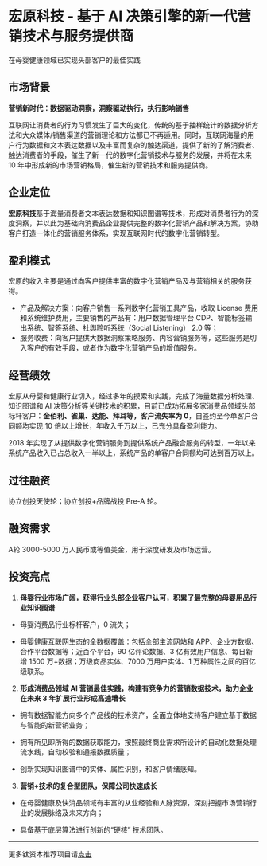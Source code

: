 # 宏原科技 - 基于 AI 决策引擎的新一代营销技术与服务提供商

在母婴健康领域已实现头部客户的最佳实践

## 市场背景

**营销新时代：数据驱动洞察，洞察驱动执行，执行影响销售**

互联网让消费者的行为习惯发生了巨大的变化，传统的基于抽样统计的数据分析方法和大众媒体/销售渠道的营销理论和方法都已不再适用。同时，互联网海量的用户行为数据和文本表达数据以及丰富而复杂的触达渠道，提供了新的了解消费者、触达消费者的手段，催生了新一代的数字化营销技术与服务的发展，并将在未来 10 年中形成新的市场营销格局，催生新的营销技术和服务提供商。

## 企业定位

**宏原科技**基于海量消费者文本表达数据和知识图谱等技术，形成对消费者行为的深度洞察，并以此为基础向消费品企业提供完整的数字化营销产品和解决方案，协助客户打造一体化的营销服务体系，实现互联网时代的数字化营销转型。

## 盈利模式

宏原的收入主要是通过向客户提供丰富的数字化营销产品及与营销相关的服务获得。

- 产品及解决方案：向客户销售一系列数字化营销工具产品，收取 License 费用和系统维护费用，主要销售的产品有：用户数据管理平台 CDP、智能标签输出系统、智答系统、社舆聆听系统（Social Listening） 2.0 等；
- 服务收费：向客户提供大数据洞察策略服务、内容营销服务等，这些服务是切入客户的有效手段，或者作为数字化营销产品的增值服务。

## 经营绩效

宏原从母婴和健康行业切入，经过多年的摸索和实践，完成了海量数据分析处理、知识图谱和 AI 决策分析等关键技术的积累，目前已成功拓展多家消费品领域头部标杆客户：**金佰利、雀巢、达能、拜耳等，客户流失率为 0**，自签约至今单客户合同额均实现 10 倍以上增长，年收入千万以上，已充分具备盈利能力。

2018 年实现了从提供数字化营销服务到提供系统产品融合服务的转型，一年以来系统产品收入已占总收入一半以上，系统产品的单客户合同额均可达到百万以上。

## 过往融资

协立创投天使轮；协立创投+品牌战投 Pre-A 轮。

## 融资需求

A轮 3000-5000 万人民币或等值美金，用于深度研发及市场运营。

## 投资亮点

1. **母婴行业市场广阔，获得行业头部企业客户认可，积累了最完整的母婴用品行业知识图谱**

- 母婴消费品行业标杆客户，0 流失；

- 母婴健康互联网生态的全数据覆盖：包括全部主流网站和 APP、企业方数据、合作平台数据等；近百个平台，90 亿评论数据、3 亿有效用户信息、每日新增 1500 万+数据；万级商品实体、7000 万用户实体、1 万种属性之间的百亿级联系。

2. **形成消费品领域 AI 营销最佳实践，构建有竞争力的营销数据技术，助力企业在未来 3 年扩展行业形成高速增长**

- 拥有数据智能方向多个产品线的技术资产，全面立体地支持客户建立基于数据与智能的新营销业务；

- 拥有所见即所得的数据获取能力，按照最终商业需求所设计的自动化数据处理流水线，自动校验和通报数据质量；

- 创新实现知识图谱中的实体、属性识别，和客户情绪感知。

3. **营销+技术的复合型团队，保障公司快速成长**

- 在母婴健康及快消品领域有丰富的从业经验和人脉资源，深刻把握市场营销行业的发展脉络及未来方向；

- 具备基于底层算法进行创新的“硬核” 技术团队。

---
更多钛资本推荐项目请[点击](./README.md)
